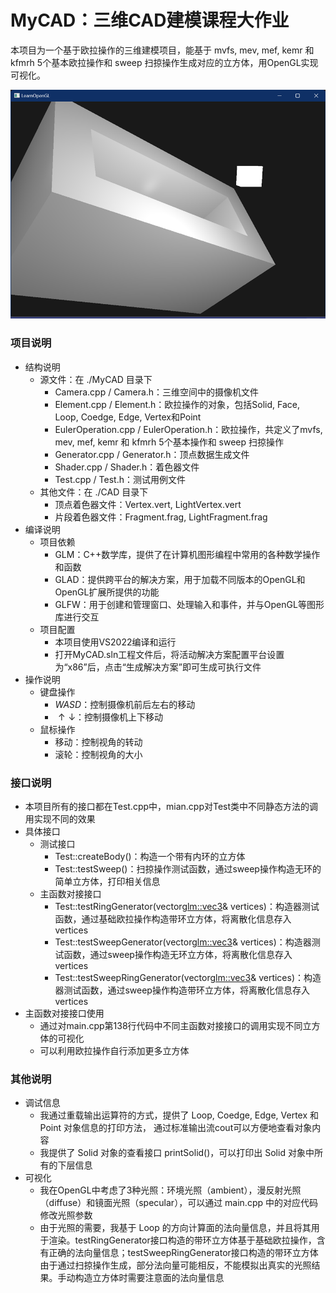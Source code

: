 # MyCAD：三维CAD建模课程大作业
本项目为一个基于欧拉操作的三维建模项目，能基于 mvfs, mev, mef, kemr 和 kfmrh 5个基本欧拉操作和 sweep 扫掠操作生成对应的立方体，用OpenGL实现可视化。

![image-20231101153355526](./README.assets/image-20231101153355526.png)

### 项目说明

- 结构说明
  - 源文件：在 ./MyCAD 目录下
    - Camera.cpp / Camera.h：三维空间中的摄像机文件
    - Element.cpp / Element.h：欧拉操作的对象，包括Solid, Face, Loop, Coedge, Edge, Vertex和Point
    - EulerOperation.cpp / EulerOperation.h：欧拉操作，共定义了mvfs, mev, mef, kemr 和 kfmrh 5个基本操作和 sweep 扫掠操作
    - Generator.cpp / Generator.h：顶点数据生成文件
    - Shader.cpp / Shader.h：着色器文件
    - Test.cpp / Test.h：测试用例文件
  - 其他文件：在 ./CAD 目录下
    - 顶点着色器文件：Vertex.vert, LightVertex.vert
    - 片段着色器文件：Fragment.frag, LightFragment.frag
- 编译说明
  - 项目依赖
    - GLM：C++数学库，提供了在计算机图形编程中常用的各种数学操作和函数
    - GLAD：提供跨平台的解决方案，用于加载不同版本的OpenGL和OpenGL扩展所提供的功能
    - GLFW：用于创建和管理窗口、处理输入和事件，并与OpenGL等图形库进行交互
  - 项目配置
    - 本项目使用VS2022编译和运行
    - 打开MyCAD.sln工程文件后，将活动解决方案配置平台设置为“x86”后，点击“生成解决方案”即可生成可执行文件
- 操作说明
  - 键盘操作
    - $WASD$：控制摄像机前后左右的移动
    - $\uparrow\downarrow$：控制摄像机上下移动
  - 鼠标操作
    - 移动：控制视角的转动
    - 滚轮：控制视角的大小

### 接口说明

- 本项目所有的接口都在Test.cpp中，mian.cpp对Test类中不同静态方法的调用实现不同的效果
- 具体接口
  - 测试接口
    - Test::createBody()：构造一个带有内环的立方体
    - Test::testSweep()：扫掠操作测试函数，通过sweep操作构造无环的简单立方体，打印相关信息
  - 主函数对接接口
    - Test::testRingGenerator(vector<glm::vec3>& vertices)：构造器测试函数，通过基础欧拉操作构造带环立方体，将离散化信息存入 vertices
    - Test::testSweepGenerator(vector<glm::vec3>& vertices)：构造器测试函数，通过sweep操作构造无环立方体，将离散化信息存入 vertices
    - Test::testSweepRingGenerator(vector<glm::vec3>& vertices)：构造器测试函数，通过sweep操作构造带环立方体，将离散化信息存入 vertices
- 主函数对接接口使用
  - 通过对main.cpp第138行代码中不同主函数对接接口的调用实现不同立方体的可视化
  - 可以利用欧拉操作自行添加更多立方体

### 其他说明

- 调试信息
  - 我通过重载输出运算符的方式，提供了 Loop, Coedge, Edge, Vertex 和 Point 对象信息的打印方法， 通过标准输出流cout可以方便地查看对象内容
  - 我提供了 Solid 对象的查看接口 printSolid()，可以打印出 Solid 对象中所有的下层信息
- 可视化
  - 我在OpenGL中考虑了3种光照：环境光照（ambient），漫反射光照（diffuse）和镜面光照（specular），可以通过 main.cpp 中的对应代码修改光照参数
  - 由于光照的需要，我基于 Loop 的方向计算面的法向量信息，并且将其用于渲染。testRingGenerator接口构造的带环立方体基于基础欧拉操作，含有正确的法向量信息；testSweepRingGenerator接口构造的带环立方体由于通过扫掠操作生成，部分法向量可能相反，不能模拟出真实的光照结果。手动构造立方体时需要注意面的法向量信息



